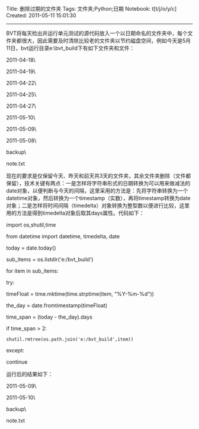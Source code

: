 Title: 删除过期的文件夹
Tags: 文件夹;Python;日期
Notebook: t[t/j/o/y/c]
Created: 2011-05-11 15:01:30

------

BVT将每天检出并运行单元测试的源代码放入一个以日期命名的文件夹中，每个文件夹都很大，因此需要及时清除比较老的文件夹以节约磁盘空间，例如今天是5月11日，bvt运行目录e:\bvt_build下有如下文件夹和文件：

 2011-04-18\ 

 2011-04-19\ 

 2011-04-22\ 

 2011-04-25\ 

 2011-04-27\ 

 2011-05-10\ 

 2011-05-09\ 

  2011-05-08\  

 backup\ 

 note.txt 

现在的要求是仅保留今天、昨天和前天共3天的文件夹，其余文件夹删除（文件都保留），技术关键有两点：一是怎样将字符串形式的日期转换为可以用来做减法的date对象，以便判断与今天的间隔，这里采用的方法是：先将字符串转换为一个datetime对象，然后转换为一个timestamp（实数），再将timestamp转换为date对象；二是怎样将时间间隔（timedelta）对象转换为整型数以便进行比较，这里用的方法是得到timedelta对象后取其days属性。代码如下：

 import os,shutil,time 

 from datetime import datetime, timedelta, date 

 today = date.today() 

 sub_items = os.listdir('e:/bvt_build') 

 for item in sub_items: 

  try: 

   timeFloat = time.mktime(time.strptime(item, "%Y-%m-%d")) 

   the_day = date.fromtimestamp(timeFloat) 

   time_span = (today - the_day).days 

   if time_span > 2: 

    shutil.rmtree(os.path.join('e:/bvt_build',item)) 

  except: 

   continue 

 

运行后的结果如下：

 2011-05-09\ 

 2011-05-10\ 

 backup\ 

 note.txt